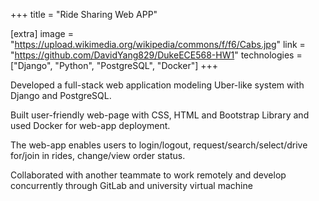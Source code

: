 +++
title = "Ride Sharing Web APP"

[extra]
image = "https://upload.wikimedia.org/wikipedia/commons/f/f6/Cabs.jpg"
link = "https://github.com/DavidYang829/DukeECE568-HW1"
technologies = ["Django", "Python", "PostgreSQL", "Docker"]
+++

Developed a full-stack web application modeling Uber-like system with Django and PostgreSQL.

Built user-friendly web-page with CSS, HTML and Bootstrap Library and used Docker for web-app deployment.

The web-app enables users to login/logout, request/search/select/drive for/join in rides, change/view order status.

Collaborated with another teammate to work remotely and develop concurrently through GitLab and university virtual machine